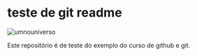 # teste de git readme

![umnouniverso](C:\Users\gabriel.correia\Desktop\RepoTeste)


Este repositório é de teste do exemplo do curso de github e git.